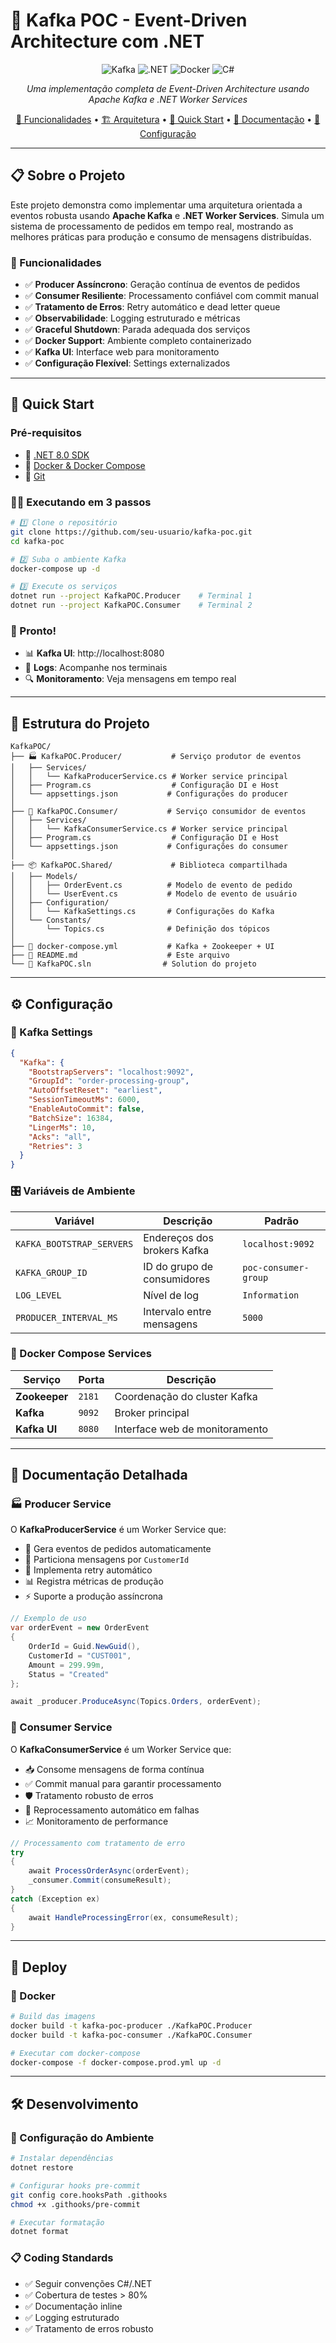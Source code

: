﻿# 🚀 Kafka POC - Event-Driven Architecture com .NET

<div align="center">

![Kafka](https://img.shields.io/badge/Apache%20Kafka-231F20?style=for-the-badge&logo=apache-kafka&logoColor=white)
![.NET](https://img.shields.io/badge/.NET-5C2D91?style=for-the-badge&logo=.net&logoColor=white)
![Docker](https://img.shields.io/badge/Docker-2496ED?style=for-the-badge&logo=docker&logoColor=white)
![C#](https://img.shields.io/badge/C%23-239120?style=for-the-badge&logo=c-sharp&logoColor=white)

*Uma implementação completa de Event-Driven Architecture usando Apache Kafka e .NET Worker Services*

[🎯 Funcionalidades](#-funcionalidades) •
[🏗️ Arquitetura](#️-arquitetura) •
[🚀 Quick Start](#-quick-start) •
[📖 Documentação](#-documentação) •
[🔧 Configuração](#-configuração)

</div>

---

## 📋 Sobre o Projeto

Este projeto demonstra como implementar uma arquitetura orientada a eventos robusta usando **Apache Kafka** e **.NET Worker Services**. Simula um sistema de processamento de pedidos em tempo real, mostrando as melhores práticas para produção e consumo de mensagens distribuídas.

### 🎯 Funcionalidades

- ✅ **Producer Assíncrono**: Geração contínua de eventos de pedidos
- ✅ **Consumer Resiliente**: Processamento confiável com commit manual
- ✅ **Tratamento de Erros**: Retry automático e dead letter queue
- ✅ **Observabilidade**: Logging estruturado e métricas
- ✅ **Graceful Shutdown**: Parada adequada dos serviços
- ✅ **Docker Support**: Ambiente completo containerizado
- ✅ **Kafka UI**: Interface web para monitoramento
- ✅ **Configuração Flexível**: Settings externalizados

---

## 🚀 Quick Start

### Pré-requisitos

- 🔵 [.NET 8.0 SDK](https://dotnet.microsoft.com/download)
- 🐳 [Docker & Docker Compose](https://docs.docker.com/get-docker/)
- 🎯 [Git](https://git-scm.com/)

### 🏃‍♂️ Executando em 3 passos

```bash
# 1️⃣ Clone o repositório
git clone https://github.com/seu-usuario/kafka-poc.git
cd kafka-poc

# 2️⃣ Suba o ambiente Kafka
docker-compose up -d

# 3️⃣ Execute os serviços
dotnet run --project KafkaPOC.Producer    # Terminal 1
dotnet run --project KafkaPOC.Consumer    # Terminal 2
```

### 🎉 Pronto!

- 📊 **Kafka UI**: http://localhost:8080
- 📝 **Logs**: Acompanhe nos terminais
- 🔍 **Monitoramento**: Veja mensagens em tempo real

---

## 📁 Estrutura do Projeto

```
KafkaPOC/
├── 🏭 KafkaPOC.Producer/           # Serviço produtor de eventos
│   ├── Services/
│   │   └── KafkaProducerService.cs # Worker service principal
│   ├── Program.cs                  # Configuração DI e Host
│   └── appsettings.json           # Configurações do producer
│
├── 🏪 KafkaPOC.Consumer/           # Serviço consumidor de eventos  
│   ├── Services/
│   │   └── KafkaConsumerService.cs # Worker service principal
│   ├── Program.cs                  # Configuração DI e Host
│   └── appsettings.json           # Configurações do consumer
│
├── 📦 KafkaPOC.Shared/             # Biblioteca compartilhada
│   ├── Models/
│   │   ├── OrderEvent.cs          # Modelo de evento de pedido
│   │   └── UserEvent.cs           # Modelo de evento de usuário
│   ├── Configuration/
│   │   └── KafkaSettings.cs       # Configurações do Kafka
│   └── Constants/
│       └── Topics.cs              # Definição dos tópicos
│
├── 🐳 docker-compose.yml           # Kafka + Zookeeper + UI
├── 📖 README.md                    # Este arquivo
└── 🔧 KafkaPOC.sln                # Solution do projeto
```

---

## ⚙️ Configuração

### 🔧 Kafka Settings

```json
{
  "Kafka": {
    "BootstrapServers": "localhost:9092",
    "GroupId": "order-processing-group",
    "AutoOffsetReset": "earliest",
    "SessionTimeoutMs": 6000,
    "EnableAutoCommit": false,
    "BatchSize": 16384,
    "LingerMs": 10,
    "Acks": "all",
    "Retries": 3
  }
}
```

### 🎛️ Variáveis de Ambiente

| Variável | Descrição | Padrão |
|----------|-----------|---------|
| `KAFKA_BOOTSTRAP_SERVERS` | Endereços dos brokers Kafka | `localhost:9092` |
| `KAFKA_GROUP_ID` | ID do grupo de consumidores | `poc-consumer-group` |
| `LOG_LEVEL` | Nível de log | `Information` |
| `PRODUCER_INTERVAL_MS` | Intervalo entre mensagens | `5000` |

### 🐳 Docker Compose Services

| Serviço | Porta | Descrição |
|---------|-------|-----------|
| **Zookeeper** | `2181` | Coordenação do cluster Kafka |
| **Kafka** | `9092` | Broker principal |
| **Kafka UI** | `8080` | Interface web de monitoramento |

---

## 📖 Documentação Detalhada

### 🏭 Producer Service

O **KafkaProducerService** é um Worker Service que:

- 🔄 Gera eventos de pedidos automaticamente
- 🎯 Particiona mensagens por `CustomerId`
- 🔁 Implementa retry automático
- 📊 Registra métricas de produção
- ⚡ Suporte a produção assíncrona

```csharp
// Exemplo de uso
var orderEvent = new OrderEvent
{
    OrderId = Guid.NewGuid(),
    CustomerId = "CUST001",
    Amount = 299.99m,
    Status = "Created"
};

await _producer.ProduceAsync(Topics.Orders, orderEvent);
```

### 🏪 Consumer Service

O **KafkaConsumerService** é um Worker Service que:

- 📥 Consome mensagens de forma contínua
- ✅ Commit manual para garantir processamento
- 🛡️ Tratamento robusto de erros
- 🔄 Reprocessamento automático em falhas
- 📈 Monitoramento de performance

```csharp
// Processamento com tratamento de erro
try 
{
    await ProcessOrderAsync(orderEvent);
    _consumer.Commit(consumeResult);
}
catch (Exception ex)
{
    await HandleProcessingError(ex, consumeResult);
}
```

---

## 🚀 Deploy

### 🐳 Docker

```bash
# Build das imagens
docker build -t kafka-poc-producer ./KafkaPOC.Producer
docker build -t kafka-poc-consumer ./KafkaPOC.Consumer

# Executar com docker-compose
docker-compose -f docker-compose.prod.yml up -d
```

---

## 🛠️ Desenvolvimento

### 🔧 Configuração do Ambiente

```bash
# Instalar dependências
dotnet restore

# Configurar hooks pre-commit
git config core.hooksPath .githooks
chmod +x .githooks/pre-commit

# Executar formatação
dotnet format
```

### 📋 Coding Standards

- ✅ Seguir convenções C#/.NET
- ✅ Cobertura de testes > 80%
- ✅ Documentação inline
- ✅ Logging estruturado
- ✅ Tratamento de erros robusto